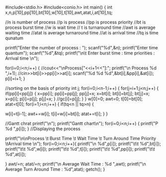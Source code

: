 

#include<stdio.h>
#include<conio.h>
int main()
 {
   int x,n,p[10],pp[10],bt[10],w[10],t[10],awt,atat,i,at[10],tq;
 
   //n is number of process
   //p is process
   //pp is process priority
   //bt is process burst time
   //w is wait time
   // t is turnaround time
   //awt is average waiting time
   //atat is average turnaround time
   //at is arrival time
   //tq is time qunatum
 
 
   printf("Enter the number of process : ");
   scanf("%d",&n);
   printf("Enter time quantum");
   scanf("%d",&tq);
   printf("\n\t Enter burst time : time priorities : Arrival time  \n");
 
   for(i=0;i<n;i++)
    {
      //cout<<"\nProcess["<<i+1<<"]:";
      printf("\n Process %d ",i+1);
      //cin>>bt[i]>>pp[i]>>at[i];
      scanf("%d %d %d",&bt[i],&pp[i],&at[i]);
	  p[i]=i+1;
    }
 
//sorting on the basis of priority
int j;
  for(i=0;i<n-1;i++)
   {
     for(j=i+1;j<n;j++)
     {
       if(pp[i]<pp[j])
       {
     x=pp[i];
     pp[i]=pp[j];
     pp[j]=x;
     x=bt[i];
     bt[i]=bt[j];
     bt[j]=x;
     x=p[i];
     p[i]=p[j];
     p[j]=x;
      }
      //gc[i]=p[j];
   }
}
w[0]=0;
awt=0;
t[0]=bt[0];
atat=t[0];
for(i=1;i<n;i++)
 {
 	if(tq<n || tq>n) {
	 
   w[i]=t[i-1];
   awt+=w[i];
   t[i]=w[i]+bt[i];
   atat+=t[i];
	 }
 }
 
 //Gantt chrat
 printf("\n");
 printf("Gantt chart\n");
 for(i=0;i<n;i++)
 {
 	printf("P %d ",p[i]);
 }
//Displaying the process
 
printf("\n\nProcess \t Burst Time \t Wait Time \t Turn Around Time   Priority \tArrival time \n");
for(i=0;i<n;i++){
printf("\n  %d",p[i]); printf("\t\t %d",bt[i]); printf("\t\t %d",w[i]); printf("\t\t %d",t[i]); printf("\t\t %d",pp[i]); printf("\t\t %d",at[i]);

}
awt/=n;
atat/=n;
printf("\n Average Wait Time : %d ",awt);
printf("\n Average Turn Around Time : %d",atat);
getch();
}


